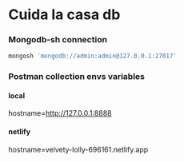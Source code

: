# Cuida la casa db

### Mongodb-sh connection
```bash
mongosh 'mongodb://admin:admin@127.0.0.1:27017'
```
### Postman collection envs variables

#### local

hostname=http://127.0.0.1:8888

#### netlify

hostname=velvety-lolly-696161.netlify.app